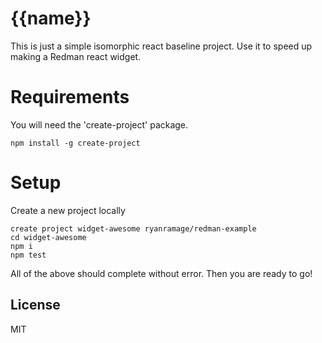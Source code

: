 # {{name}}

This is just a simple isomorphic react baseline project. Use it to speed up making a Redman react widget.

# Requirements

You will need the 'create-project' package.

    npm install -g create-project


# Setup

Create a new project locally

    create project widget-awesome ryanramage/redman-example
    cd widget-awesome
    npm i
    npm test

All of the above should complete without error. Then you are ready to go!



## License

MIT
